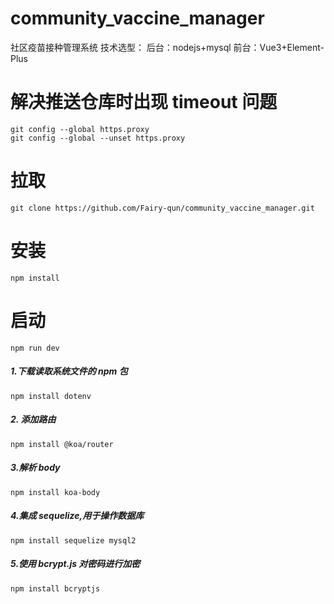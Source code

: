 # community_vaccine_manager

社区疫苗接种管理系统
技术选型：
后台：nodejs+mysql
前台：Vue3+Element-Plus

# 解决推送仓库时出现 timeout 问题

```
git config --global https.proxy
git config --global --unset https.proxy
```

# 拉取

```
git clone https://github.com/Fairy-qun/community_vaccine_manager.git
```

# 安装

```
npm install
```

# 启动

```
npm run dev
```

##### 1.下载读取系统文件的 npm 包

```node
npm install dotenv
```

##### 2. 添加路由

```
npm install @koa/router
```

##### 3.解析 body

```
npm install koa-body
```

##### 4.集成 sequelize,用于操作数据库

```
npm install sequelize mysql2
```

##### 5.使用 bcrypt.js 对密码进行加密

```
npm install bcryptjs
```
